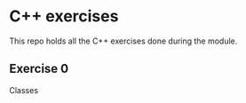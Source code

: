 # C++ exercises
This repo holds all the C++ exercises done during the module.

## Exercise 0
Classes


